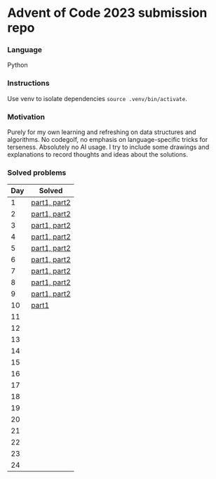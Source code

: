 # Advent of Code 2023 submission repo

### Language
Python

### Instructions
Use venv to isolate dependencies `source .venv/bin/activate`.

### Motivation
Purely for my own learning and refreshing on data structures and algorithms. No codegolf, no emphasis on language-specific tricks for terseness. Absolutely no AI usage. I try to include some drawings and explanations to record thoughts and ideas about the solutions.

### Solved problems

|Day|Solved|
|---|------|
|1|[part1, part2](/day1/README.md)|
|2|[part1, part2](/day2/README.md)|
|3|[part1, part2](/day3/README.md)|
|4|[part1, part2](/day4/README.md)|
|5|[part1, part2](/day5/README.md)|
|6|[part1, part2](/day6/README.md)|
|7|[part1, part2](/day7/README.md)|
|8|[part1, part2](/day8/README.md)|
|9|[part1, part2](/day9/README.md)|
|10|[part1](/day10/README.md)|
|11||
|12||
|13||
|14||
|15||
|16||
|17||
|18||
|19||
|20||
|21||
|22||
|23||
|24||
